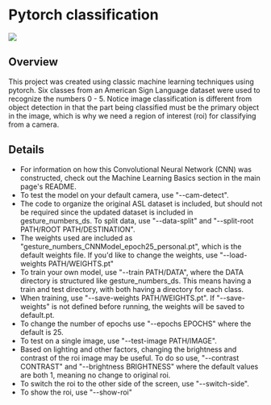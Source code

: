 # Pytorch classification
<img src="classification.gif">

## Overview
This project was created using classic machine learning techniques using pytorch.  Six classes from an American Sign Language dataset were used to recognize the numbers 0 - 5.  Notice image classification is different from object detection in that the part being classified must be the primary object in the image, which is why we need a region of interest (roi) for classifying from a camera.  

## Details
- For information on how this Convolutional Neural Network (CNN) was constructed, check out the Machine Learning Basics section in the main page's README.
- To test the model on your default camera, use "--cam-detect".
- The code to organize the original ASL dataset is included, but should not be required since the updated dataset is included in gesture_numbers_ds.  To split data, use "--data-split" and "--split-root PATH/ROOT PATH/DESTINATION".
- The weights used are included as "gesture_numbers_CNNModel_epoch25_personal.pt", which is the default weights file.  If you'd like to change the weights, use "--load-weights PATH/WEIGHTS.pt"
- To train your own model, use "--train PATH/DATA", where the DATA directory is structured like gesture_numbers_ds. This means having a train and test directory, with both having a directory for each class.
- When training, use "--save-weights PATH/WEIGHTS.pt".  If "--save-weights" is not defined before running, the weights will be saved to default.pt.
- To change the number of epochs use "--epochs EPOCHS" where the default is 25.
- To test on a single image, use "--test-image PATH/IMAGE".
- Based on lighting and other factors, changing the brightness and contrast of the roi image may be useful.  To do so use, "--contrast CONTRAST" and "--brightness BRIGHTNESS" where the default values are both 1, meaning no change to original roi.
- To switch the roi to the other side of the screen, use "--switch-side".
- To show the roi, use "--show-roi"
